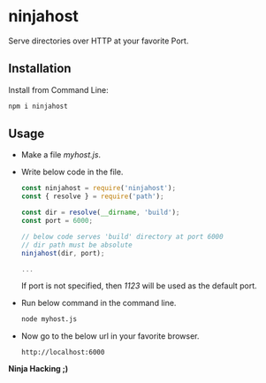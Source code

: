 # ninjahost

Serve directories over HTTP at your favorite Port.

## Installation

Install from Command Line:

```bash
npm i ninjahost
```

## Usage

- Make a file _myhost.js_.

- Write below code in the file.

  ```js
  const ninjahost = require('ninjahost');
  const { resolve } = require('path');

  const dir = resolve(__dirname, 'build');
  const port = 6000;

  // below code serves 'build' directory at port 6000
  // dir path must be absolute
  ninjahost(dir, port);

  ...
  ```

  If port is not specified, then _1123_ will be used as the default port.

- Run below command in the command line.

  ```bash
  node myhost.js
  ```

- Now go to the below url in your favorite browser.

  ```
  http://localhost:6000
  ```

**Ninja Hacking ;)**
